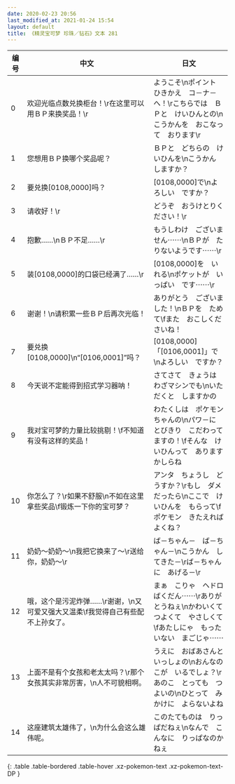 ```yaml
---
date: 2020-02-23 20:56
last_modified_at: 2021-01-24 15:54
layout: default
title: 《精灵宝可梦 珍珠／钻石》文本 281
---
```

| 编号 | 中文 | 日文 |
| ---- | ---- | ---- |
| 0 | 欢迎光临点数兑换柜台！\r在这里可以用ＢＰ来换奖品！\r | ようこそ\nポイント　ひきかえ　コ－ナ－へ！\rこちらでは　ＢＰと　けいひんとの\nこうかんを　おこなって　おります\r |
| 1 | 您想用ＢＰ换哪个奖品呢？ | ＢＰと　どちらの　けいひんを\nこうかん　しますか？ |
| 2 | 要兑换[0108,0000]吗？ | [0108,0000]で\nよろしい　ですか？ |
| 3 | 请收好！\r | どうぞ　おうけとりください！\r |
| 4 | 抱歉……\nＢＰ不足……\r | もうしわけ　ございません⋯⋯\nＢＰが　たりないようです⋯⋯\r |
| 5 | 装[0108,0000]的口袋已经满了……\r | [0108,0000]を　いれる\nポケットが　いっぱい　です⋯⋯\r |
| 6 | 谢谢！\n请积累一些ＢＰ后再次光临！ | ありがとう　ございました！\nＢＰを　ためて\fまた　おこしくださいね！ |
| 7 | 要兑换[0108,0000]\n“[0106,0001]”吗？ | [0108,0000]「[0106,0001]」で\nよろしい　ですか？ |
| 8 | 今天说不定能得到招式学习器呐！ | さてさて　きょうは　わざマシンでも\nいただくと　しますかの |
| 9 | 我对宝可梦的力量比较挑剔！\f不知道有没有这样的奖品！ | わたくしは　ポケモンちゃんの\nパワ－に　とびきり　こだわってますの！\fそんな　けいひんって　ありますかしらね |
| 10 | 你怎么了？\r如果不舒服\n不如在这里拿些奖品\f锻炼一下你的宝可梦？ | アンタ　ちょうし　どうすか？\rもし　ダメだったら\nここで　けいひんを　もらって\fポケモン　きたえれば　よくね？ |
| 11 | 奶奶～奶奶～\n我把它换来了～\r送给你，奶奶～\r | ば－ちゃん－　ば－ちゃん－\nこうかん　してきた－\rば－ちゃんに　あげる－\r |
| 12 | 哦，这个是污泥炸弹……\r谢谢，\n又可爱又强大又温柔\f我觉得自己有些配不上孙女了。 | まぁ　こりゃ　ヘドロばくだん⋯⋯\rありがとうねぇ\nかわいくて　つよくて　やさしくて\fあたしにゃ　もったいない　まごじゃ⋯⋯ |
| 13 | 上面不是有个女孩和老太太吗？\r那个女孩其实非常厉害，\n人不可貌相啊。 | うえに　おばあさんと　いっしょの\nおんなのこが　いるでしょ？\rあのこ　とっても　つよいの\nひとって　みかけに　よらないよね |
| 14 | 这座建筑太雄伟了，\n为什么会这么雄伟呢。 | このたてものは　りっぱだねぇ\nなんで　こんなに　りっぱなのかねぇ |
{: .table .table-bordered .table-hover .xz-pokemon-text .xz-pokemon-text-DP }